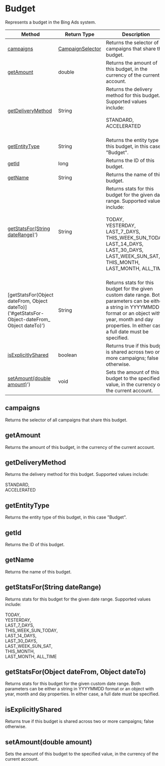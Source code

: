 # Budget
Represents a budget in the Bing Ads system.

|Method|Return Type|Description|
|-|-|-
[campaigns]('#campaigns')|[CampaignSelector](./CampaignSelector)|Returns the selector of all campaigns that share this budget.<br />
[getAmount]('#getAmount')|double|Returns the amount of this budget, in the currency of the current account.<br />
[getDeliveryMethod]('#getDeliveryMethod')|String|Returns the delivery method for this budget. Supported values include:<br /> <br /> STANDARD,<br /> ACCELERATED<br /><br />
[getEntityType]('#getEntityType')|String|Returns the entity type of this budget, in this case "Budget".<br />
[getId]('#getId')|long|Returns the ID of this budget.<br />
[getName]('#getName')|String|Returns the name of this budget.<br />
[getStatsFor(String dateRange)]('#getStatsFor-String-dateRange)')|String|Returns stats for this budget for the given date range. Supported values include:<br /> <br /> TODAY,<br /> YESTERDAY,<br /> LAST_7_DAYS,<br /> THIS_WEEK_SUN_TODAY,<br /> LAST_14_DAYS,<br /> LAST_30_DAYS,<br /> LAST_WEEK_SUN_SAT,<br /> THIS_MONTH,<br /> LAST_MONTH, ALL_TIME<br /><br />
[getStatsFor(Object dateFrom, Object dateTo)]('#getStatsFor-Object-dateFrom_ Object dateTo)')|String|Returns stats for this budget for the given custom date range. Both parameters can be either a string in YYYYMMDD format or an object with year, month and day properties. In either case, a full date must be specified.<br />
[isExplicitlyShared]('#isExplicitlyShared')|boolean|Returns true if this budget is shared across two or more campaigns; false otherwise. <br />
[setAmount(double amount)]('#setAmount-double-amount)')|void|Sets the amount of this budget to the specified value, in the currency of the current account.<br />

<a name="campaigns"></a>
## campaigns
Returns the selector of all campaigns that share this budget.


<a name="getAmount"></a>
## getAmount
Returns the amount of this budget, in the currency of the current account.


<a name="getDeliveryMethod"></a>
## getDeliveryMethod
Returns the delivery method for this budget. Supported values include:<br /> <br /> STANDARD,<br /> ACCELERATED<br />


<a name="getEntityType"></a>
## getEntityType
Returns the entity type of this budget, in this case "Budget".


<a name="getId"></a>
## getId
Returns the ID of this budget.


<a name="getName"></a>
## getName
Returns the name of this budget.


<a name="getStatsFor-String-dateRange)"></a>
## getStatsFor(String dateRange)
Returns stats for this budget for the given date range. Supported values include:<br /> <br /> TODAY,<br /> YESTERDAY,<br /> LAST_7_DAYS,<br /> THIS_WEEK_SUN_TODAY,<br /> LAST_14_DAYS,<br /> LAST_30_DAYS,<br /> LAST_WEEK_SUN_SAT,<br /> THIS_MONTH,<br /> LAST_MONTH, ALL_TIME<br />


<a name="getStatsFor-Object-dateFrom_ Object dateTo)"></a>
## getStatsFor(Object dateFrom, Object dateTo)
Returns stats for this budget for the given custom date range. Both parameters can be either a string in YYYYMMDD format or an object with year, month and day properties. In either case, a full date must be specified.


<a name="isExplicitlyShared"></a>
## isExplicitlyShared
Returns true if this budget is shared across two or more campaigns; false otherwise. 


<a name="setAmount-double-amount)"></a>
## setAmount(double amount)
Sets the amount of this budget to the specified value, in the currency of the current account.


